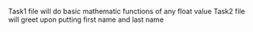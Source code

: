 Task1 file will do basic mathematic functions of any float value
Task2 file will greet upon putting first name and last name
